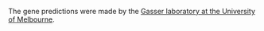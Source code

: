 [//]: # (Created by ./bin/manage_files.pl from ./species/Trichinella_t6/PRJNA257433/Trichinella_t6_PRJNA257433.annotation.html on Thu Jun 11 13:46:22 2020)
The gene predictions were made by the [Gasser laboratory at the University of Melbourne](http://www.gasserlab.org/).
